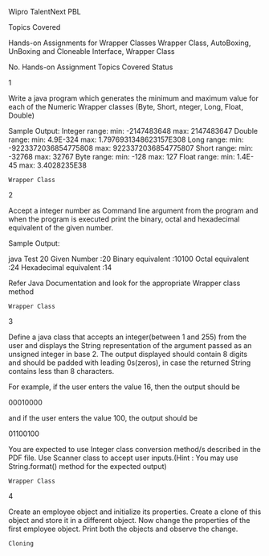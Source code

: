 Wipro TalentNext PBL

Topics Covered

Hands-on Assignments for Wrapper Classes
Wrapper Class, AutoBoxing, UnBoxing and Cloneable Interface, Wrapper Class 


No. 	Hands-on Assignment 	Topics Covered 	Status

1 	

 Write a java program which generates the minimum and maximum value for each of the Numeric Wrapper classes (Byte, Short, nteger, Long, Float, Double)

Sample Output:
Integer range: 
min: -2147483648 
max: 2147483647 
Double range: 
min: 4.9E-324 
max: 1.7976931348623157E308 
Long range: 
min: -9223372036854775808 
max: 9223372036854775807 
Short range: 
min: -32768 
max: 32767 
Byte range: 
min: -128 
max: 127 
Float range: 
min: 1.4E-45 
max: 3.4028235E38

	Wrapper Class 	

2 	

 Accept a integer number as Command line argument from the program and when the program is executed print the binary, octal and hexadecimal equivalent of the given number.

Sample Output:

java  Test 20
Given Number :20
Binary equivalent :10100
Octal equivalent :24
Hexadecimal equivalent :14

Refer Java Documentation and look for the appropriate Wrapper class method

	Wrapper Class 	

3 	

 Define a java class that accepts an integer(between 1 and 255) from the user and displays the String representation of the argument passed as an unsigned integer in base 2. The output displayed should contain 8 digits and should be padded with leading 0s(zeros), in case the returned String contains less than 8 characters.

For example, if the user enters the value 16, then the output should be

00010000

and if the user enters the value 100, the output should be

01100100

You are expected to use Integer class conversion method/s described in the PDF file. Use Scanner class to accept user inputs.(Hint : You may use String.format() method for the expected output)

	Wrapper Class 	

4 	

 Create an employee object and initialize its properties. Create a clone of this object and store it in a different object. Now change the properties of the first employee object. Print both the objects and observe the change.

	Cloning